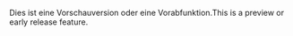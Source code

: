 <span data-ttu-id="a0bcc-101">Dies ist eine Vorschauversion oder eine Vorabfunktion.</span><span class="sxs-lookup"><span data-stu-id="a0bcc-101">This is a preview or early release feature.</span></span>